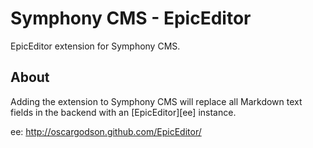 Symphony CMS - EpicEditor
=========================

EpicEditor extension for Symphony CMS.

About
-----

Adding the extension to Symphony CMS will replace all Markdown text fields in the backend with an [EpicEditor][ee] instance.


ee: http://oscargodson.github.com/EpicEditor/
